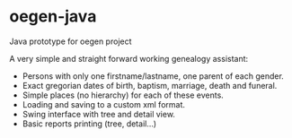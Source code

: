 # oegen-java
Java prototype for oegen project

A very simple and straight forward working genealogy assistant:
- Persons with only one firstname/lastname, one parent of each gender. 
- Exact gregorian dates of birth, baptism, marriage, death and funeral. 
- Simple places (no hierarchy) for each of these events. 
- Loading and saving to a custom xml format. 
- Swing interface with tree and detail view. 
- Basic reports printing (tree, detail...)
